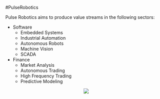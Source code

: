 #PulseRobotics


Pulse Robotics aims to produce value streams in the following sectors:
  - Software
    - Embedded Systems
    - Industrial Automation
    - Autonomous Robots
    - Machine Vision
    - SCADA
  - Finance
    - Market Analysis
    - Autonomous Trading
    - High Frequency Trading
    - Predictive Modeling 


<p align="center">
  <a href="https://visitcount.itsvg.in">
    <img src="https://visitcount.itsvg.in/api?id=Pulse-Robotics&label=Views&color=12&icon=5&pretty=true" />
  </a
</p>
